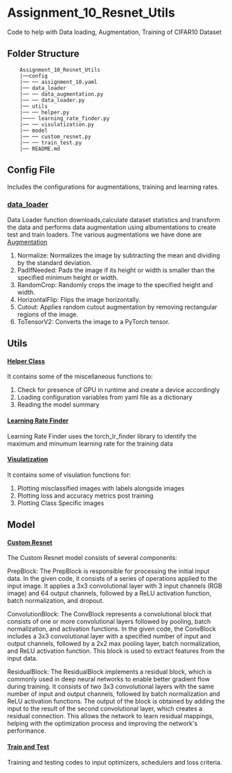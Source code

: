 # Assignment_10_Resnet_Utils
Code to help with Data loading, Augmentation, Training of CIFAR10 Dataset

## Folder Structure

~~~
    Assignment_10_Resnet_Utils
    |──config
    |── ── assignment_10.yaml
    |── data_loader
    |── ── data_augmentation.py
    |── ── data_loader.py
    |── utils
    |── ── helper.py
    |──── learning_rate_finder.py
    |── ── visulatization.py
    |── model
    |── ── custom_resnet.py
    |── ── train_test.py
    |── README.md

~~~

## Config File
Includes the configurations for augmentations, training and learning rates.

### [data_loader](https://github.com/prarthanats/Assignment_10_Resnet_Utils/tree/main/dataload)

Data Loader function downloads,calculate dataset statistics and transform the data and performs data augmentation using albumentations to create test and train loaders. The various augmentations we have done are  [Augmentation](https://github.com/prarthanats/Assignment_10_Resnet_Utils/blob/main/dataload/data_augmentation.py)
1. Normalize: Normalizes the image by subtracting the mean and dividing by the standard deviation.
2. PadIfNeeded: Pads the image if its height or width is smaller than the specified minimum height or width.
3. RandomCrop: Randomly crops the image to the specified height and width.
4. HorizontalFlip: Flips the image horizontally.
5. Cutout: Applies random cutout augmentation by removing rectangular regions of the image.
6. ToTensorV2: Converts the image to a PyTorch tensor.

## Utils

#### [Helper Class](https://github.com/prarthanats/Assignment_10_Resnet_Utils/blob/main/utils/helper.py)
It contains some of the miscellaneous functions to:
1. Check for presence of GPU in runtime and create a device accordingly
2. Loading configuration variables from yaml file as a dictionary
3. Reading the model summary

#### [Learning Rate Finder](https://github.com/prarthanats/Assignment_10_Resnet_Utils/blob/main/utils/learning_rate_finder.py)
Learning Rate Finder uses the torch_lr_finder library to identify the maximum and minumum learning rate for the training data

#### [Visulatization](https://github.com/prarthanats/Assignment_10_Resnet_Utils/blob/main/utils/visulatization.py)
It contains some of visulation functions for:
1. Plotting misclassified images with labels alongside images
2. Plotting loss and accuracy metrics post training
3. Plotting Class Specific images

## Model

#### [Custom Resnet](https://github.com/prarthanats/Assignment_10_Resnet_Utils/blob/main/model/custom_resnet.py)

The Custom Resnet model consists of several components:

PrepBlock: The PrepBlock is responsible for processing the initial input data. In the given code, it consists of a series of operations applied to the input image. It applies a 3x3 convolutional layer with 3 input channels (RGB image) and 64 output channels, followed by a ReLU activation function, batch normalization, and dropout.

ConvolutionBlock: The ConvBlock represents a convolutional block that consists of one or more convolutional layers followed by pooling, batch normalization, and activation functions. In the given code, the ConvBlock includes a 3x3 convolutional layer with a specified number of input and output channels, followed by a 2x2 max pooling layer, batch normalization, and ReLU activation function. This block is used to extract features from the input data.

ResidualBlock: The ResidualBlock implements a residual block, which is commonly used in deep neural networks to enable better gradient flow during training. It consists of two 3x3 convolutional layers with the same number of input and output channels, followed by batch normalization and ReLU activation functions. The output of the block is obtained by adding the input to the result of the second convolutional layer, which creates a residual connection. This allows the network to learn residual mappings, helping with the optimization process and improving the network's performance.

#### [Train and Test](https://github.com/prarthanats/Assignment_10_Resnet_Utils/blob/main/model/train_test.py)

Training and testing codes to input optimizers, schedulers and loss criteria.
